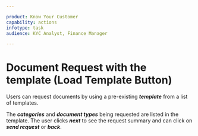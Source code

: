```yaml
---

product: Know Your Customer
capability: actions
infotype: task
audience: KYC Analyst, Finance Manager

---
```


# Document Request with the template \(Load Template Button\)

Users can request documents by using a pre-existing _**template**_ from a list of templates.

The _**categories**_ and _**document types**_ being requested are listed in the template. The user clicks _**next**_ to see the request summary and can click on _**send request**_ or _**back**_.